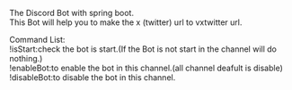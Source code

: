 The Discord Bot with spring boot.  
This Bot will help you to make the x (twitter) url to vxtwitter url.  
  
Command List:  
!isStart:check the bot is start.(If the Bot is not start in the channel will do nothing.)  
!enableBot:to enable the bot in this channel.(all channel deafult is disable)  
!disableBot:to disable the bot in this channel.  
